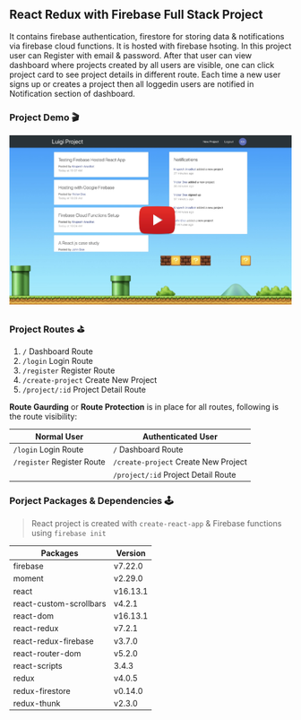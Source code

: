## React Redux with Firebase Full Stack Project

It contains firebase authentication, firestore for storing data & notifications via firebase cloud functions. It is hosted with firebase hsoting. In this project user can Register with email & password. After that user can view dashboard where projects created by all users are visible, one can click project card to see project details in different route. Each time a new user signs up or creates a project then all loggedin users are notified in Notification section of dashboard.


### Project Demo 🎬

[![React Redux Firebase Project Demo](./poster.jpg)](https://youtu.be/VG-QFiRA6SE "React Redux Firebase Project Demo")


### Project Routes ⛳️

1. `/` Dashboard Route
2. `/login` Login Route
3. `/register` Register Route
4. `/create-project` Create New Project
5. `/project/:id` Project Detail Route


**Route Gaurding** or **Route Protection** is in place for all routes, following is the route visibility:

| Normal User                | Authenticated User                   |
|----------------------------|--------------------------------------|
| `/login` Login Route       | `/` Dashboard Route                  |
| `/register` Register Route | `/create-project` Create New Project |
|                            | `/project/:id` Project Detail Route  |


### Porject Packages & Dependencies 🕹

> React project is created with `create-react-app` & Firebase functions using `firebase init`

|Packages                 | Version  |
|-------------------------|----------|
| firebase                | v7.22.0  |
| moment                  | v2.29.0  |
| react                   | v16.13.1 |
| react-custom-scrollbars | v4.2.1   |
| react-dom               | v16.13.1 |
| react-redux             | v7.2.1   |
| react-redux-firebase    | v3.7.0   |
| react-router-dom        | v5.2.0   |
| react-scripts           | 3.4.3    |
| redux                   | v4.0.5   |
| redux-firestore         | v0.14.0  |
| redux-thunk             | v2.3.0   |
